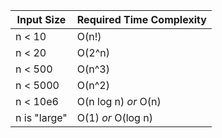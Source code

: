 | Input Size    | Required Time Complexity|
| ------------- | ------------- |
| n < 10        | O(n!)         |
| n < 20        | O(2^n)  |
| n < 500        | O(n^3)  |
| n < 5000       | O(n^2)  |
| n < 10e6       | O(n log n) *or* O(n) |
| n is "large"       | O(1) *or* O(log n) |

